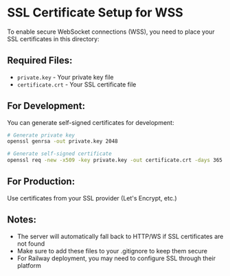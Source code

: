 # SSL Certificate Setup for WSS

To enable secure WebSocket connections (WSS), you need to place your SSL certificates in this directory:

## Required Files:
- `private.key` - Your private key file
- `certificate.crt` - Your SSL certificate file

## For Development:
You can generate self-signed certificates for development:

```bash
# Generate private key
openssl genrsa -out private.key 2048

# Generate self-signed certificate
openssl req -new -x509 -key private.key -out certificate.crt -days 365
```

## For Production:
Use certificates from your SSL provider (Let's Encrypt, etc.)

## Notes:
- The server will automatically fall back to HTTP/WS if SSL certificates are not found
- Make sure to add these files to your .gitignore to keep them secure
- For Railway deployment, you may need to configure SSL through their platform 